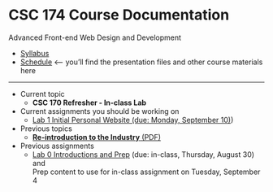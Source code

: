 # CSC 174 Course Documentation
Advanced Front-end Web Design and Development

- [Syllabus](syllabus.md)
- [Schedule](schedule.md) <– you’ll find the presentation files and other course materials here

<hr>

- Current topic
  - **CSC 170 Refresher - In-class Lab**
- Current assignments you should be working on
  - [Lab 1 Initial Personal Website (due: Monday, September 10)](lab01-initial-personal-website/instructions.md))
- Previous topics
  - [**Re-introduction to the Industry** (PDF)](01-reintroduction-to-the-industry/01-introduction-to-the-industry.pdf)
- Previous assignments
  - [Lab 0 Introductions and Prep](lab00-introductions-and-prep/instructions.md) (due: in-class, Thursday, August 30) and <br>Prep content to use for in-class assignment on Tuesday, September 4
